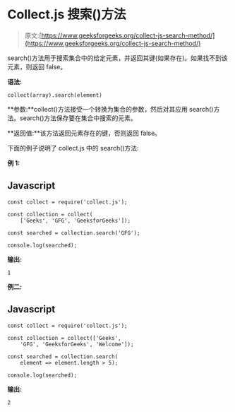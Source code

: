 # Collect.js 搜索()方法

> 原文:[https://www.geeksforgeeks.org/collect-js-search-method/](https://www.geeksforgeeks.org/collect-js-search-method/)

search()方法用于搜索集合中的给定元素，并返回其键(如果存在)。如果找不到该元素，则返回 false。

**语法:**

```
collect(array).search(element)
```

**参数:**collect()方法接受一个转换为集合的参数，然后对其应用 search()方法。search()方法保存要在集合中搜索的元素。

**返回值:**该方法返回元素存在的键，否则返回 false。

下面的例子说明了 collect.js 中的 search()方法:

**例 1:**

## Javascript

```
const collect = require('collect.js');

const collection = collect(
    ['Geeks', 'GFG', 'GeeksforGeeks']);

const searched = collection.search('GFG');

console.log(searched);
```

**输出:**

```
1
```

**例二:**

## Javascript

```
const collect = require('collect.js');

const collection = collect(['Geeks', 
    'GFG', 'GeeksforGeeks', 'Welcome']);

const searched = collection.search(
    element => element.length > 5);

console.log(searched);
```

**输出:**

```
2
```